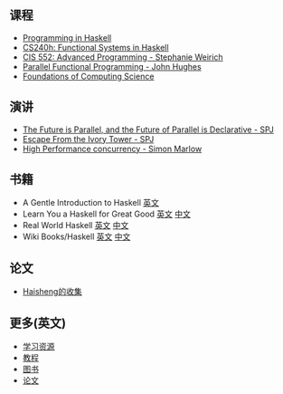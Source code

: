 ## 课程

  - [Programming in Haskell](http://www.cs.nott.ac.uk/~gmh/book.html)
  - [CS240h: Functional Systems in Haskell](http://www.scs.stanford.edu/11au-cs240h/)
  - [CIS 552: Advanced Programming - Stephanie Weirich](http://www.seas.upenn.edu/~cis552/)
  - [Parallel Functional Programming - John Hughes](http://www.cse.chalmers.se/edu/course/pfp/index.html)
  - [Foundations of Computing Science](http://events.cs.bham.ac.uk/mgs2012/)

## 演讲

  - [The Future is Parallel, and the Future of Parallel is Declarative - SPJ](http://yow.eventer.com/events/1004/talks/1055)
  - [Escape From the Ivory Tower - SPJ](http://yow.eventer.com/events/1004/talks/1054)
  - [High Performance concurrency - Simon Marlow](http://skillsmatter.com/podcast/home/high-performance-concurrency)

## 书籍

  - A Gentle Introduction to Haskell [英文](http://www.haskell.org/tutorial/)
  - Learn You a Haskell for Great Good [英文](http://learnyouahaskell.com/chapters) [中文](http://fleurer-lee.com/lyah/)
  - Real World Haskell [英文](http://book.realworldhaskell.org/) [中文](https://rwh.readthedocs.org/en/latest/)
  - Wiki Books/Haskell [英文](http://en.wikibooks.org/wiki/Haskell) [中文](http://zh.wikibooks.org/wiki/Haskell)

## 论文
  - [Haisheng的收集](http://code.google.com/p/ipaper/)
        
## 更多(英文)
  - [学习资源](http://www.haskell.org/haskellwiki/Learning_Haskell)
  - [教程](http://www.haskell.org/haskellwiki/Tutorials)
  - [图书](http://www.haskell.org/haskellwiki/Books)
  - [论文](http://www.haskell.org/haskellwiki/Research_papers)
